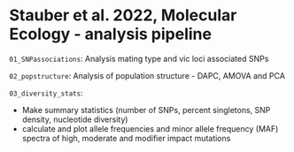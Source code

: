 # Stauber et al. 2022, Molecular Ecology - analysis pipeline

```01_SNPassociations```: Analysis mating type and vic loci associated SNPs

```02_popstructure```: Analysis of population structure - DAPC, AMOVA and PCA 

```03_diversity_stats```: 
* Make summary statistics (number of SNPs, percent singletons, SNP density, nucleotide diversity)
* calculate and plot allele frequencies and minor allele frequency (MAF) spectra of high, moderate and modifier impact mutations 
